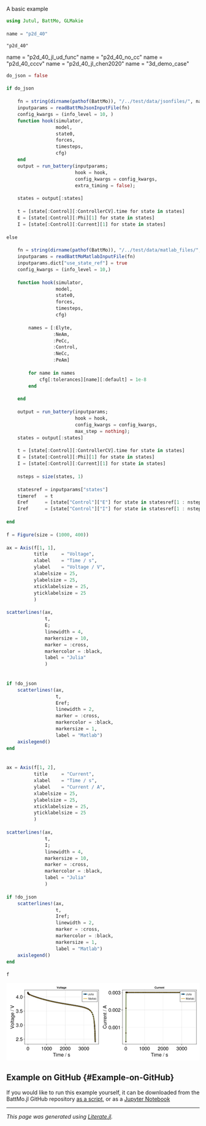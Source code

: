 


A basic example

```julia
using Jutul, BattMo, GLMakie

name = "p2d_40"
```


```
"p2d_40"
```


name = &quot;p2d_40_jl_ud_func&quot; name = &quot;p2d_40_no_cc&quot; name = &quot;p2d_40_cccv&quot; name = &quot;p2d_40_jl_chen2020&quot; name = &quot;3d_demo_case&quot;

```julia
do_json = false

if do_json

    fn = string(dirname(pathof(BattMo)), "/../test/data/jsonfiles/", name, ".json")
    inputparams = readBattMoJsonInputFile(fn)
    config_kwargs = (info_level = 10, )
    function hook(simulator,
                  model,
                  state0,
                  forces,
                  timesteps,
                  cfg)
    end
    output = run_battery(inputparams;
                         hook = hook,
                         config_kwargs = config_kwargs,
                         extra_timing = false);

    states = output[:states]

    t = [state[:Control][:ControllerCV].time for state in states]
    E = [state[:Control][:Phi][1] for state in states]
    I = [state[:Control][:Current][1] for state in states]

else

    fn = string(dirname(pathof(BattMo)), "/../test/data/matlab_files/", name, ".mat")
    inputparams = readBattMoMatlabInputFile(fn)
    inputparams.dict["use_state_ref"] = true
    config_kwargs = (info_level = 10,)

    function hook(simulator,
                  model,
                  state0,
                  forces,
                  timesteps,
                  cfg)

        names = [:Elyte,
                 :NeAm,
                 :PeCc,
                 :Control,
                 :NeCc,
                 :PeAm]

        for name in names
            cfg[:tolerances][name][:default] = 1e-8
        end

    end

    output = run_battery(inputparams;
                         hook = hook,
                         config_kwargs = config_kwargs,
                         max_step = nothing);
    states = output[:states]

    t = [state[:Control][:ControllerCV].time for state in states]
    E = [state[:Control][:Phi][1] for state in states]
    I = [state[:Control][:Current][1] for state in states]

    nsteps = size(states, 1)

    statesref = inputparams["states"]
    timeref   = t
    Eref      = [state["Control"]["E"] for state in statesref[1 : nsteps]]
    Iref      = [state["Control"]["I"] for state in statesref[1 : nsteps]]

end

f = Figure(size = (1000, 400))

ax = Axis(f[1, 1],
          title     = "Voltage",
          xlabel    = "Time / s",
          ylabel    = "Voltage / V",
          xlabelsize = 25,
          ylabelsize = 25,
          xticklabelsize = 25,
          yticklabelsize = 25
          )

scatterlines!(ax,
              t,
              E;
              linewidth = 4,
              markersize = 10,
              marker = :cross,
              markercolor = :black,
              label = "Julia"
              )


if !do_json
    scatterlines!(ax,
                  t,
                  Eref;
                  linewidth = 2,
                  marker = :cross,
                  markercolor = :black,
                  markersize = 1,
                  label = "Matlab")
    axislegend()
end


ax = Axis(f[1, 2],
          title     = "Current",
          xlabel    = "Time / s",
          ylabel    = "Current / A",
          xlabelsize = 25,
          ylabelsize = 25,
          xticklabelsize = 25,
          yticklabelsize = 25
          )

scatterlines!(ax,
              t,
              I;
              linewidth = 4,
              markersize = 10,
              marker = :cross,
              markercolor = :black,
              label = "Julia"
              )

if !do_json
    scatterlines!(ax,
                  t,
                  Iref;
                  linewidth = 2,
                  marker = :cross,
                  markercolor = :black,
                  markersize = 1,
                  label = "Matlab")
    axislegend()
end

f
```

![](hphewdz.jpeg)

## Example on GitHub {#Example-on-GitHub}

If you would like to run this example yourself, it can be downloaded from the BattMo.jl GitHub repository [as a script](https://https://github.com/BattMoTeam/BattMo.jl/blob/main/examples/example_battery.jl), or as a [Jupyter Notebook](https://https://github.com/BattMoTeam/BattMo.jl/blob/gh-pages/dev/final_site/notebooks/example_battery.ipynb)


---


_This page was generated using [Literate.jl](https://github.com/fredrikekre/Literate.jl)._
